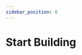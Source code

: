 ```yaml
---
sidebar_position: 0
---
```


# Start Building

<!-- TODO - Add an overview / intro to the build section here. Note that the quickstart is a great place to start for those new to the project. Otherwise we have a library of resources to choose from that could pertain to people's specific interests. -->

<!-- Links to respective pages in this section of the docs will be outlined here too -->
